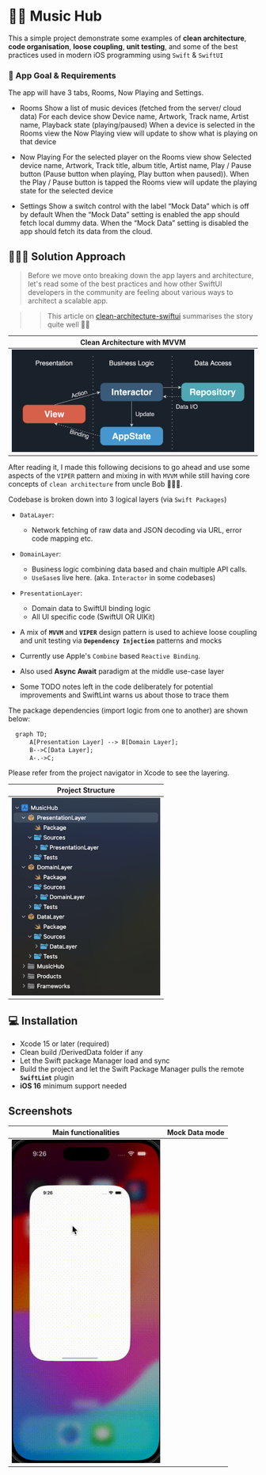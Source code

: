 # 🏇🏼 Music Hub
This a simple project demonstrate some examples of **clean architecture**, **code organisation**, **loose coupling**, **unit testing**, and some of the best practices used in modern iOS programming using `Swift` & `SwiftUI`

### 💼 App Goal & Requirements
The app will have 3 tabs, Rooms, Now Playing and Settings.
 - Rooms
 Show a list of music devices (fetched from the server/ cloud data)
 For each device show Device name, Artwork, Track name, Artist name, Playback state (playing/paused)
When a device is selected in the Rooms view the Now Playing view will update to show what is playing on that device

- Now Playing
For the selected player on the Rooms view show Selected device name, Artwork, Track title, album title, Artist name, Play / Pause button (Pause button when playing, Play button when paused)). When the Play / Pause button is tapped the Rooms view will update the playing state for the selected device

- Settings
Show a switch control with the label “Mock Data” which is off by default
When the “Mock Data” setting is enabled the app should fetch local dummy data.
When the “Mock Data” setting is disabled the app should fetch its data from the cloud.


## 👨🏽‍💻  Solution Approach

> Before we move onto breaking down the app layers and architecture, let's  read some of the best practices and how other SwiftUI developers in the community are feeling about various ways to architect a scalable app. 

>> This article on [clean-architecture-swiftui](https://nalexn.github.io/clean-architecture-swiftui/) summarises the story quite well 🙏🏽

| Clean Architecture with MVVM |
| ---------------------------  |
| <img src="Screenshots/clean-architecture.png" width="750" alt=""> |


After reading it, I made this following decisions to go ahead and use some aspects of the `VIPER` pattern and mixing in with `MVVM` while still having core concepts of `clean architecture` from uncle Bob 🧔🏼‍♂️. 

Codebase is broken down into 3 logical layers (via `Swift Packages`)
- `DataLayer`:
    - Network fetching of raw data and JSON decoding via URL, error code mapping etc.
- `DomainLayer`:
    - Business logic combining data based and chain multiple API calls.
    - `UseSase`s live here. (aka. `Interactor` in some codebases)
- `PresentationLayer`:
    - Domain data to SwiftUI binding logic
    - All UI specific code (SwiftUI OR UIKit)
    

- A mix of **`MVVM`** and **`VIPER`** design pattern is used to achieve loose coupling and unit testing via **`Dependency Injection`** patterns and mocks
- Currently use Apple's `Combine` based `Reactive Binding`.
- Also used **Async Await** paradigm at the middle use-case layer
- Some TODO notes left in the code deliberately for potential improvements and SwiftLint warns us about those to trace them


The package dependencies (import logic from one to another) are shown below:

```mermaid
  graph TD;
      A[Presentation Layer] --> B[Domain Layer];
      B-->C[Data Layer];
      A-.->C;
```

 
Please refer from the project navigator in Xcode to see the layering.

| Project Structure |
| ------ |
| <img src="Screenshots/project-structure.png" width="300" alt=""> |


## 💻 Installation
 - Xcode 15 or later (required)
 - Clean build /DerivedData folder if any
 - Let the Swift package Manager load and sync
 - Build the project and let the Swift Package Manager pulls the remote **`SwiftLint`** plugin
 - **iOS 16** minimum support needed


## Screenshots

| Main functionalities | Mock Data mode |
| ------ | ------ |
|  <img src="Screenshots/app-demo-1.gif" width="300" alt=""> | <img src="Screenshots/app-demo-2.gif" width="300" alt="">  |

